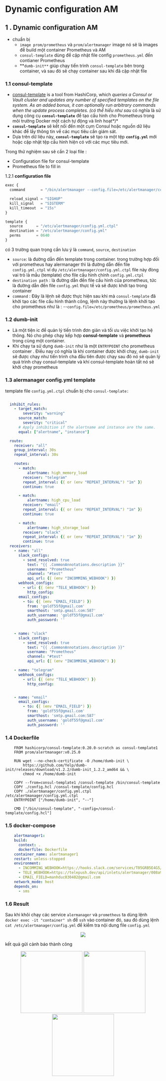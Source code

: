 # Dynamic configuration AM

## 1 . Dynamic configuration AM

- chuẩn bị
    - `image prom/prometheus` và `prom/alertmanager` image  nó sẽ là images đễ build một container Prometheus và AM
    - `consul-template` dùng để cập nhật file config `prometheus.yml` đến contianer Prometheus
    - **`dumb-init**` giúp chạy tiển trình `consul-template` bên trong container, và sau đó sẽ chạy container sau khi đã cập nhật file

### 1.1 **consul-template**

- [consul-template](https://github.com/hashicorp/consul-template?ref=0x63.me) is a tool from HashiCorp, which *queries a Consul or Vault cluster and updates any number of specified templates on the file system. As an added bonus, it can optionally run arbitrary commands when the update process completes. (có thể hiểu như sau* có nghĩa là sử dụng công cụ **`consul-template`** để tạo cấu hình cho Prometheus trong môi trường Docker một cách tự động và linh hoạt*)*
- **`consul-template`** sẽ kết nối đến một cụm Consul hoặc nguồn dữ liệu khác để lấy thông tin về các mục tiêu cần giám sát.
- Dựa trên dữ liệu này, **`consul-template`** sẽ tạo ra một tệp **`config.yml`** mới hoặc cập nhật tệp cấu hình hiện có với các mục tiêu mới.

Trong thử nghiệm sau sẽ cần 2 loại file :

- Configuration file for consul-template
- Prometheus file to fill in

1.2.1 **configuration file**

```jsx
exec {
  command       = "/bin/alertmanager --config.file=/etc/alertmanager/config.yml --web.listen-address=:9093 --log.level=info"

  reload_signal = "SIGHUP"
  kill_signal   = "SIGTERM"
  kill_timeout  = "15s"
}

template {
  source      = "/etc/alertmanager/config.yml.ctpl"
  destination = "/etc/alertmanager/config.yml"
  perms       = 0640
}

```

có 3 trường quan trọng cần lưu ý là `command`, `source`, `destination` 

- `source`:  là đường dẫn đến template trong container. trong trường hợp đối với prometheus hay alermanager thì là đường dẫn đến file `config.yml.ctpl` ví dụ `/etc/alertmanager/config.yml.ctpl` file này đòng vai trò là mẫu (template) cho file cấu hình chính `config.yml.ctpl`
- `destination path` : là đường dẫn đến file cấu hình của prometheus, tức là đường dẫn đến file ``config.yml`` thực tế và sẽ được khởi tạo trong container
- `command` : Đây là lệnh sẽ được thực hiện sau khi mà `consul-template` đã khởi tạo các file cấu hình thành công, lệnh này thường là lệnh khởi tạo cho prometheus như là : --`config.file=/etc/prometheus/prometheus.yml`

### 1.2 ****dumb-init****

- Là một tiện ic để quản lý tiến trình đơn giản và tối ưu việc khởi tạo hệ thông. Nó cho phép chạy kếp hợp **consul-template** và **prometheus** trong cùng một container.
- Khi chạy ta sử dụng `dumb-init` như là một `ENTRYPOINT` cho prometheus container . Điều nay có nghĩa là khi container được khởi chạy, `dumb-init` sẽ được chạy như tiến trình cha đầu tiên được chạy sau đó nó sẽ quản lý quá trình chạy consul-template và khí consul-template hoàn tất nó sẽ khởi chạy prometheus

### 1.3 ****alermanager config.yml template****

template file `config.yml.ctpl` chuẩn bị cho `consul-template:`

```yaml

  inhibit_rules:
    - target_match:
        severity: "warning"
      source_match:
        severity: "critical"
      # Apply inhibition if the alertname and instance are the same.
      equal: ["alertname", "instance"]

  route:
    receiver: "all"
    group_interval: 30s
    repeat_interval: 30s

    routes:
      - match:
          alertname: high_memory_load
        receiver: "telegram"
        repeat_interval: {{ or (env "REPEAT_INTERVAL") "1m" }}
        continue: true

      - match:
          alertname: high_cpu_load
        receiver: "email"
        repeat_interval: {{ or (env "REPEAT_INTERVAL") "1m" }}
        continue: true

      - match:
          alertname: high_storage_load
        receiver: "slack"
        repeat_interval: {{ or (env "REPEAT_INTERVAL") "1m" }}
        continue: true
  receivers:
    - name: "all"
      slack_configs:
        - send_resolved: true
          text: "{{ .CommonAnnotations.description }}"
          username: "Prometheus"
          channel: "#test"
          api_url: {{ (env "INCOMMING_WEBHOOK") }}
      webhook_configs:
        - url: {{ (env "TELE_WEBHOOK") }}
          http_config:
      email_configs:
        - to: {{ (env "EMAIL_FIELD") }}
          from: 'goldf55f@gmail.com'
          smarthost: 'smtp.gmail.com:587'
          auth_username: 'goldf55f@gmail.com'
          auth_password: ''
      

    - name: "slack"
      slack_configs:
        - send_resolved: true
          text: "{{ .CommonAnnotations.description }}"
          username: "Prometheus"
          channel: "#test"
          api_url: {{ (env "INCOMMING_WEBHOOK") }}

    - name: "telegram"
      webhook_configs:
        - url: {{ (env "TELE_WEBHOOK") }}
          http_config:


    - name: "email"
      email_configs:
        - to: {{ (env "EMAIL_FIELD") }}
          from: 'goldf55f@gmail.com'
          smarthost: 'smtp.gmail.com:587'
          auth_username: 'goldf55f@gmail.com'
          auth_password: ''
```

### 1.4 Dockerfile

```docker
    FROM hashicorp/consul-template:0.20.0-scratch as consul-template1
    FROM prom/alertmanager:v0.25.0

    RUN wget --no-check-certificate -O /home/dumb-init \
        https://github.com/Yelp/dumb-init/releases/download/v1.2.2/dumb-init_1.2.2_amd64 && \
        chmod +x /home/dumb-init

    COPY --from=consul-template1 /consul-template /bin/consul-template
    COPY ./config.hcl /consul-template/config.hcl
    COPY ./alertmanager/config.yml.ctpl /etc/alertmanager/config.yml.ctpl
    ENTRYPOINT ["/home/dumb-init", "--"]

    CMD ["/bin/consul-template", "-config=/consul-template/config.hcl"]
```

### 1.5 docker-compose 

```yaml
    alertmanager1:
    build:
      context: .
      dockerfile: Dockerfile
    container_name: alertmanager1
    restart: unless-stopped
    environment:
      - INCOMMING_WEBHOOK=https://hooks.slack.com/services/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
      - TELE_WEBHOOK=https://telepush.dev/api/inlets/alertmanager/008a95
      - EMAIL_FIELD=manhduc030402@gmail.com
    network_mode: host
    depends_on:
      - sms
```

### 1.6 Result 

Sau khi khôi chạy các service `alermanager` và ``prometheus`` ta dùng lệnh ``docker exec -it "container" sh`` để  `ssh` vào container đó, sau đó dùng lệnh ``cat /etc/alertmanager/config.yml`` để kiểm tra nội dung file ``config.yml``



<div align="center">
  <img src="assets/pic_1.png">
</div>

kết quả gửi cảnh báo thành công


<div align="center">
  <img width=200 src="assets/pic_2.png">
  <img width=200 src="assets/pic_3.png">
  <img width=200 src="assets/pic_4.jpeg">
</div>

